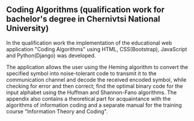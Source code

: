 ## Coding Algorithms (qualification work for bachelor's degree in Chernivtsi National University)
In the qualification work the implementation of the educational web application "Coding Algorithms" using HTML, CSS(Bootstrap), JavaScript and Python(Django) was developed.

The application allows the user using the Heming algorithm to convert the specified symbol into noise-tolerant code to transmit it to the communication channel and decode the received encoded symbol, while checking for error and then correct; find the optimal binary code for the input alphabet using the Huffman and Shannon-Fano algorithms. The appendix also contains a theoretical part for acquaintance with the algorithms of information coding and a separate manual for the training course "Information Theory and Coding".
